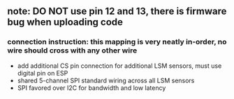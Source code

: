 ## note: DO NOT use pin 12 and 13, there is firmware bug when uploading code

### connection instruction: this mapping is very neatly in-order, no wire should cross with any other wire
 - add additional CS pin connection for additional LSM sensors, must use digital pin on ESP
 - shared 5-channel SPI standard wiring across all LSM sensors
 - SPI favored over I2C for bandwidth and low latency